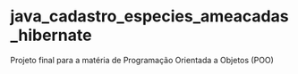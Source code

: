# java_cadastro_especies_ameacadas_hibernate
Projeto final para a matéria de Programação Orientada a Objetos (POO)

